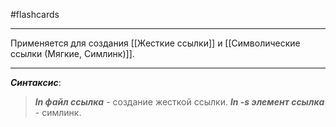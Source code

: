 #flashcards 
***
Применяется для создания [[Жесткие ссылки]] и [[Символические ссылки (Мягкие, Симлинк)]].
***
***Синтаксис***:
>***ln файл ссылка*** - создание жесткой ссылки.
>***ln -s элемент ссылка*** - симлинк.